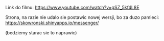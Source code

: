 Link do filmu: https://www.youtube.com/watch?v=gSZ_5kf4L8E


Strona, na razie nie udalo sie postawic nowej wersji, bo za duzo pamieci: https://skowronski.shinyapps.io/messenger/


(bedziemy starac sie to naprawic)


